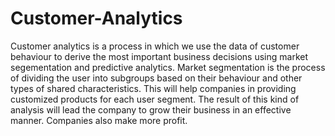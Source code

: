 # Customer-Analytics
Customer analytics is a process in which we use the data of customer behaviour to derive the most important business decisions using market segementation and predictive analytics. Market segmentation is the process of dividing the user into subgroups based on their behaviour and other types of shared characteristics. This will help companies in providing customized products for each user segment. The result of this kind of analysis will lead the company to grow their business in an effective manner. Companies also make more profit.    
